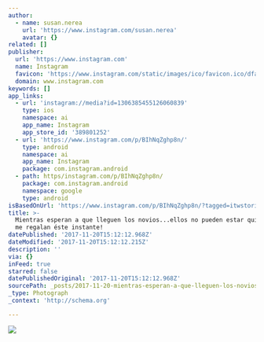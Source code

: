 ```yaml
---
author:
  - name: susan.nerea
    url: 'https://www.instagram.com/susan.nerea'
    avatar: {}
related: []
publisher:
  url: 'https://www.instagram.com'
  name: Instagram
  favicon: 'https://www.instagram.com/static/images/ico/favicon.ico/dfa85bb1fd63.ico'
  domain: www.instagram.com
keywords: []
app_links:
  - url: 'instagram://media?id=1306385455126060839'
    type: ios
    namespace: ai
    app_name: Instagram
    app_store_id: '389801252'
  - url: 'https://www.instagram.com/p/BIhNqZghp8n/'
    type: android
    namespace: ai
    app_name: Instagram
    package: com.instagram.android
  - path: https/instagram.com/p/BIhNqZghp8n/
    package: com.instagram.android
    namespace: google
    type: android
isBasedOnUrl: 'https://www.instagram.com/p/BIhNqZghp8n/?tagged=itwstories'
title: >-
  Mientras esperan a que lleguen los novios...ellos no pueden estar quietos...Y
  me regalan éste instante! 
datePublished: '2017-11-20T15:12:12.968Z'
dateModified: '2017-11-20T15:12:12.215Z'
description: ''
via: {}
inFeed: true
starred: false
datePublishedOriginal: '2017-11-20T15:12:12.968Z'
sourcePath: _posts/2017-11-20-mientras-esperan-a-que-lleguen-los-noviosellos-no-pueden.md
_type: Photograph
_context: 'http://schema.org'

---
```

![](https://scontent-iad3-1.cdninstagram.com/t51.2885-15/e35/13739453_1154486267945160_1200868696_n.jpg)
